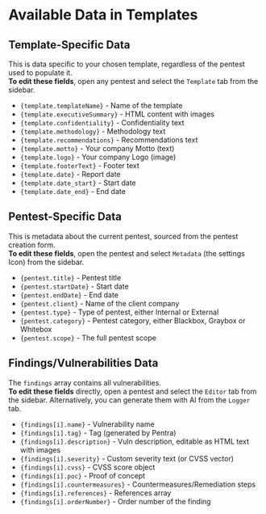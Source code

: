 # Available Data in Templates

## Template-Specific Data

This is data specific to your chosen template, regardless of the pentest used to populate it.
<br/>
**To edit these fields**, open any pentest and select the `Template` tab from the sidebar.

- `{template.templateName}` - Name of the template
- `{template.executiveSummary}` - HTML content with images
- `{template.confidentiality}` - Confidentiality text
- `{template.methodology}` - Methodology text
- `{template.recommendations}` - Recommendations text
- `{template.motto}` - Your company Motto (text)
- `{template.logo}` - Your company Logo (image)
- `{template.footerText}` - Footer text
- `{template.date}` - Report date
- `{template.date_start}` - Start date
- `{template.date_end}` - End date

## Pentest-Specific Data

This is metadata about the current pentest, sourced from the pentest creation form.
<br/>
**To edit these fields**, open the pentest and select `Metadata` (the settings Icon) from the sidebar.

- `{pentest.title}` - Pentest title
- `{pentest.startDate}` - Start date
- `{pentest.endDate}` - End date
- `{pentest.client}` - Name of the client company
- `{pentest.type}` - Type of pentest, either Internal or External
- `{pentest.category}` - Pentest category, either Blackbox, Graybox or Whitebox
- `{pentest.scope}` - The full pentest scope

## Findings/Vulnerabilities Data

The `findings` array contains all vulnerabilities.
<br/>
**To edit these fields** directly, open a pentest and select the `Editor` tab from the sidebar. Alternatively, you can generate them with AI from the `Logger` tab.

- `{findings[i].name}` - Vulnerability name
- `{findings[i].tag}` - Tag (generated by Pentra)
- `{findings[i].description}` - Vuln description, editable as HTML text with images
- `{findings[i].severity}` - Custom severity text (or CVSS vector)
- `{findings[i].cvss}` - CVSS score object
- `{findings[i].poc}` - Proof of concept
- `{findings[i].countermeasures}` - Countermeasures/Remediation steps
- `{findings[i].references}` - References array
- `{findings[i].orderNumber}` - Order number of the finding
